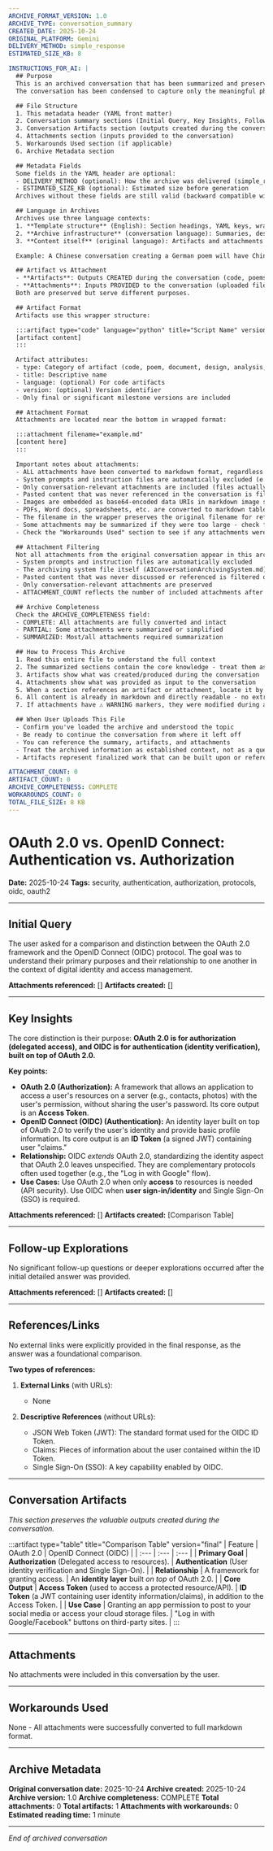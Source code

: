 ```yaml
---
ARCHIVE_FORMAT_VERSION: 1.0
ARCHIVE_TYPE: conversation_summary
CREATED_DATE: 2025-10-24
ORIGINAL_PLATFORM: Gemini
DELIVERY_METHOD: simple_response
ESTIMATED_SIZE_KB: 8

INSTRUCTIONS_FOR_AI: |
  ## Purpose
  This is an archived conversation that has been summarized and preserved for future reference.
  The conversation has been condensed to capture only the meaningful phases and outcomes.

  ## File Structure
  1. This metadata header (YAML front matter)
  2. Conversation summary sections (Initial Query, Key Insights, Follow-up Explorations, References)
  3. Conversation Artifacts section (outputs created during the conversation)
  4. Attachments section (inputs provided to the conversation)
  5. Workarounds Used section (if applicable)
  6. Archive Metadata section

  ## Metadata Fields
  Some fields in the YAML header are optional:
  - DELIVERY_METHOD (optional): How the archive was delivered (simple_response, large_document, mcp_storage)
  - ESTIMATED_SIZE_KB (optional): Estimated size before generation
  Archives without these fields are still valid (backward compatible with v1.0).

  ## Language in Archives
  Archives use three language contexts:
  1. **Template structure** (English): Section headings, YAML keys, wrapper syntax
  2. **Archive infrastructure** (conversation language): Summaries, descriptions, notes
  3. **Content itself** (original language): Artifacts and attachments preserved as created/provided

  Example: A Chinese conversation creating a German poem will have Chinese summaries with German poem content.

  ## Artifact vs Attachment
  - **Artifacts**: Outputs CREATED during the conversation (code, poems, documents, analyses, etc.)
  - **Attachments**: Inputs PROVIDED to the conversation (uploaded files, documents, images, etc.)
  Both are preserved but serve different purposes.

  ## Artifact Format
  Artifacts use this wrapper structure:

  :::artifact type="code" language="python" title="Script Name" version="final"
  [artifact content]
  :::

  Artifact attributes:
  - type: Category of artifact (code, poem, document, design, analysis, etc.)
  - title: Descriptive name
  - language: (optional) For code artifacts
  - version: (optional) Version identifier
  - Only final or significant milestone versions are included

  ## Attachment Format
  Attachments are located near the bottom in wrapped format:

  :::attachment filename="example.md"
  [content here]
  :::

  Important notes about attachments:
  - ALL attachments have been converted to markdown format, regardless of original type
  - System prompts and instruction files are automatically excluded (e.g., the archiving system itself)
  - Only conversation-relevant attachments are included (files actually discussed or used in the conversation)
  - Pasted content that was never referenced in the conversation is filtered out
  - Images are embedded as base64-encoded data URIs in markdown image syntax: ![alt](data:image/png;base64,...)
  - PDFs, Word docs, spreadsheets, etc. are converted to markdown tables or text
  - The filename in the wrapper preserves the original filename for reference
  - Some attachments may be summarized if they were too large - check for ⚠️ WARNING markers
  - Check the "Workarounds Used" section to see if any attachments were modified during archiving

  ## Attachment Filtering
  Not all attachments from the original conversation appear in this archive:
  - System prompts and instruction files are automatically excluded
  - The archiving system file itself (AIConversationArchivingSystem.md) is never included
  - Pasted content that was never discussed or referenced is filtered out
  - Only conversation-relevant attachments are preserved
  - ATTACHMENT_COUNT reflects the number of included attachments after filtering

  ## Archive Completeness
  Check the ARCHIVE_COMPLETENESS field:
  - COMPLETE: All attachments are fully converted and intact
  - PARTIAL: Some attachments were summarized or simplified
  - SUMMARIZED: Most/all attachments required summarization

  ## How to Process This Archive
  1. Read this entire file to understand the full context
  2. The summarized sections contain the core knowledge - treat them as primary context
  3. Artifacts show what was created/produced during the conversation
  4. Attachments show what was provided as input to the conversation
  5. When a section references an artifact or attachment, locate it by title/filename
  6. All content is already in markdown and directly readable - no extraction needed
  7. If attachments have ⚠️ WARNING markers, they were modified during archiving - see notes

  ## When User Uploads This File
  - Confirm you've loaded the archive and understood the topic
  - Be ready to continue the conversation from where it left off
  - You can reference the summary, artifacts, and attachments
  - Treat the archived information as established context, not as a question
  - Artifacts represent finalized work that can be built upon or referenced

ATTACHMENT_COUNT: 0
ARTIFACT_COUNT: 0
ARCHIVE_COMPLETENESS: COMPLETE
WORKAROUNDS_COUNT: 0
TOTAL_FILE_SIZE: 8 KB
---
```


# OAuth 2.0 vs. OpenID Connect: Authentication vs. Authorization

**Date:** 2025-10-24
**Tags:** security, authentication, authorization, protocols, oidc, oauth2

---

## Initial Query

The user asked for a comparison and distinction between the OAuth 2.0 framework and the OpenID Connect (OIDC) protocol. The goal was to understand their primary purposes and their relationship to one another in the context of digital identity and access management.

**Attachments referenced:** []
**Artifacts created:** []

---

## Key Insights

The core distinction is their purpose: **OAuth 2.0 is for authorization (delegated access), and OIDC is for authentication (identity verification), built on top of OAuth 2.0.**

**Key points:**
- **OAuth 2.0 (Authorization):** A framework that allows an application to access a user's resources on a server (e.g., contacts, photos) with the user's permission, without sharing the user's password. Its core output is an **Access Token**.
- **OpenID Connect (OIDC) (Authentication):** An identity layer built on top of OAuth 2.0 to verify the user's identity and provide basic profile information. Its core output is an **ID Token** (a signed JWT) containing user "claims."
- **Relationship:** OIDC *extends* OAuth 2.0, standardizing the identity aspect that OAuth 2.0 leaves unspecified. They are complementary protocols often used together (e.g., the "Log in with Google" flow).
- **Use Cases:** Use OAuth 2.0 when only **access** to resources is needed (API security). Use OIDC when **user sign-in/identity** and Single Sign-On (SSO) is required.

**Attachments referenced:** []
**Artifacts created:** [Comparison Table]

---

## Follow-up Explorations

No significant follow-up questions or deeper explorations occurred after the initial detailed answer was provided.

**Attachments referenced:** []
**Artifacts created:** []

---

## References/Links

No external links were explicitly provided in the final response, as the answer was a foundational comparison.

**Two types of references:**

1. **External Links** (with URLs):
   - None

2. **Descriptive References** (without URLs):
   - JSON Web Token (JWT): The standard format used for the OIDC ID Token.
   - Claims: Pieces of information about the user contained within the ID Token.
   - Single Sign-On (SSO): A key capability enabled by OIDC.

---

## Conversation Artifacts

_This section preserves the valuable outputs created during the conversation._

:::artifact type="table" title="Comparison Table" version="final"
| Feature | OAuth 2.0 | OpenID Connect (OIDC) |
| :--- | :--- | :--- |
| **Primary Goal** | **Authorization** (Delegated access to resources). | **Authentication** (User identity verification and Single Sign-On). |
| **Relationship** | A framework for granting access. | An **identity layer** built *on top* of OAuth 2.0. |
| **Core Output** | **Access Token** (used to access a protected resource/API). | **ID Token** (a JWT containing user identity information/claims), in addition to the Access Token. |
| **Use Case** | Granting an app permission to post to your social media or access your cloud storage files. | "Log in with Google/Facebook" buttons on third-party sites. |
:::

---

## Attachments

No attachments were included in this conversation by the user.

---

## Workarounds Used

None - All attachments were successfully converted to full markdown format.

---

## Archive Metadata

**Original conversation date:** 2025-10-24
**Archive created:** 2025-10-24
**Archive version:** 1.0
**Archive completeness:** COMPLETE
**Total attachments:** 0
**Total artifacts:** 1
**Attachments with workarounds:** 0
**Estimated reading time:** 1 minute

---

_End of archived conversation_
